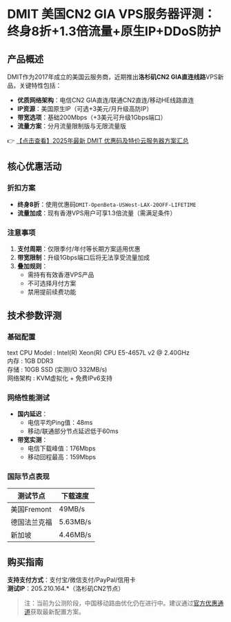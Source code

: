 # DMIT 美国CN2 GIA VPS服务器评测：终身8折+1.3倍流量+原生IP+DDoS防护

## 产品概述

DMIT作为2017年成立的美国云服务商，近期推出**洛杉矶CN2 GIA直连线路**VPS新品，关键特性包括：

- **优质网络架构**：电信CN2 GIA直连/联通CN2直连/移动HE线路直连
- **IP资源**：美国原生IP（可选+3美元/月升级高防IP）
- **带宽选项**：基础200Mbps（+3美元可升级1Gbps端口）
- **流量方案**：分月流量限制版与无限流量版

👉 [【点击查看】2025年最新 DMIT 优惠码及特价云服务器方案汇总](https://bit.ly/dmit_coupon)

## 核心优惠活动

### 折扣方案
- **终身8折**：使用优惠码`DMIT-OpenBeta-USWest-LAX-20OFF-LIFETIME`
- **流量加成**：现有香港VPS用户可享1.3倍流量（需满足条件）

### 注意事项
1. **支付周期**：仅限季付/年付等长期方案适用优惠
2. **带宽限制**：升级1Gbps端口后将无法享受流量加成
3. **叠加规则**：
   - 需持有有效香港VPS产品
   - 不可选择月付方案
   - 禁用提前续费功能

## 技术参数评测

### 基础配置
text
CPU Model      : Intel(R) Xeon(R) CPU E5-4657L v2 @ 2.40GHz  
内存          : 1GB DDR3  
存储          : 10GB SSD (实测I/O 332MB/s)  
网络架构      : KVM虚拟化 + 免费IPv6支持

### 网络性能测试
- **国内延迟**：
  - 电信平均Ping值：48ms
  - 移动/联通部分节点延迟低于60ms
- **带宽实测**：
  - 电信下载峰值：176Mbps
  - 移动回程最高：159Mbps

### 国际节点表现
| 测试节点       | 下载速度   |
|----------------|-----------|
| 美国Fremont    | 49MB/s    |
| 德国法兰克福   | 5.63MB/s  |
| 新加坡         | 4.46MB/s  |

## 购买指南
**支持支付方式**：支付宝/微信支付/PayPal/信用卡  
**测试IP**：205.210.164.*（洛杉矶CN2节点）  

> 注：当前为公测阶段，中国移动路由优化仍在进行中。建议通过[官方优惠通道](https://bit.ly/dmit_coupon)获取最新配置方案。